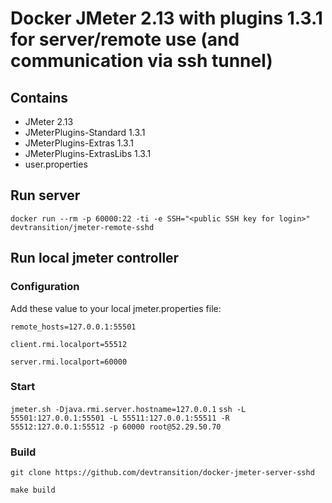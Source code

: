 # Docker JMeter 2.13 with plugins 1.3.1 for server/remote use (and communication via ssh tunnel)

## Contains

* JMeter 2.13
* JMeterPlugins-Standard 1.3.1
* JMeterPlugins-Extras 1.3.1
* JMeterPlugins-ExtrasLibs 1.3.1
* user.properties


## Run server

  `docker run --rm -p 60000:22 -ti -e SSH="<public SSH key for login>" devtransition/jmeter-remote-sshd`

## Run local jmeter controller

### Configuration

Add these value to your local jmeter.properties file:

  `remote_hosts=127.0.0.1:55501`
  
  `client.rmi.localport=55512`
  
  `server.rmi.localport=60000`
  

### Start

  `jmeter.sh -Djava.rmi.server.hostname=127.0.0.1`
  `ssh -L 55501:127.0.0.1:55501 -L 55511:127.0.0.1:55511 -R 55512:127.0.0.1:55512 -p 60000 root@52.29.50.70`


### Build
  `git clone https://github.com/devtransition/docker-jmeter-server-sshd`

  `make build`
